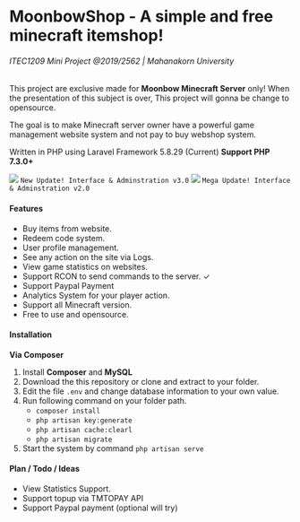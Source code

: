 <h1>MoonbowShop - A simple and free minecraft itemshop!</h1>
<h6>ITEC1209 Mini Project  @2019/2562 | Mahanakorn University</h6>
<p>
    This project are exclusive made for <b>Moonbow Minecraft Server</b> only! 
    When the presentation of this subject is over, This project will gonna be change to opensource.
</p>
<p>
    The goal is to make Minecraft server owner have a powerful game management website system and not pay to buy webshop system.
</p>
<p>
    Written in PHP using Laravel Framework 5.8.29 (Current)
    <b>Support PHP 7.3.0+</b>
</p>

<img src="https://gamelovemiku.com/imagestockcdn/shopv3.PNG">
<code>New Update! Interface & Adminstration v3.0</code>

<img src="https://gamelovemiku.com/imagestockcdn/itemshop.PNG">
<code>Mega Update! Interface & Adminstration v2.0</code>

<h4>Features</h4>
<p>
    <ul>
        <li>Buy items from website.</li>
        <li>Redeem code system.</li>
        <li>User profile management.</li>
        <li>See any action on the site via Logs.</li>
        <li>View game statistics on websites.</li>
        <li>Support RCON to send commands to the server. ✓</li>
        <li>Support Paypal Payment</li>
        <li>Analytics System for your player action.</li>
        <li>Support all Minecraft version.</li>
        <li>Free to use and opensource.</li>
    </ul>
</p>

<h4>Installation</h4>
<p>
    <b>Via Composer</b>
    <ol>
        <li>Install <b>Composer</b> and <b>MySQL</b></li>
        <li>Download the this repository or clone and extract to your folder.</li>
        <li>Edit the file <code>.env</code> and change database information to your own value.</li>
        <li>
            Run following command on your folder path.
            <ul>
                <li><code>composer install</code></li>
                <li><code>php artisan key:generate</code></li>
                <li><code>php artisan cache:clearl</code></li>
                <li><code>php artisan migrate</code></li>
            </ul>
        </li>
        <li>Start the system by command <code>php artisan serve</code></li>
    </ol>
</p>

<h4>Plan / Todo / Ideas</h4>
<p>
    <ul>
        <li>View Statistics Support.</li>
        <li>Support topup via TMTOPAY API</li>
        <li>Support Paypal payment (optional will try)</li>
    </ul>
</p>
